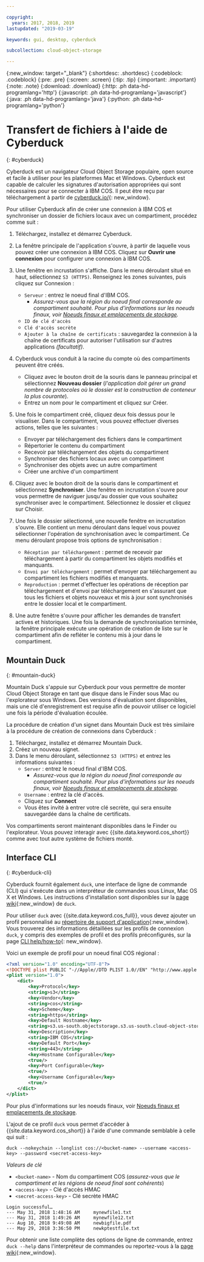 ```yaml
---

copyright:
  years: 2017, 2018, 2019
lastupdated: "2019-03-19"

keywords: gui, desktop, cyberduck

subcollection: cloud-object-storage

---
```

{:new_window: target="_blank"}
{:shortdesc: .shortdesc}
{:codeblock: .codeblock}
{:pre: .pre}
{:screen: .screen}
{:tip: .tip}
{:important: .important}
{:note: .note}
{:download: .download} 
{:http: .ph data-hd-programlang='http'} 
{:javascript: .ph data-hd-programlang='javascript'} 
{:java: .ph data-hd-programlang='java'} 
{:python: .ph data-hd-programlang='python'}

# Transfert de fichiers à l'aide de Cyberduck
{: #cyberduck}

Cyberduck est un navigateur Cloud Object Storage populaire, open source et facile à utiliser pour les plateformes Mac et Windows. Cyberduck est capable de calculer les signatures d'autorisation appropriées qui sont nécessaires pour se connecter à IBM COS. Il peut être reçu par téléchargement à partir de [cyberduck.io/](https://cyberduck.io/){: new_window}.

Pour utiliser Cyberduck afin de créer une connexion à IBM COS et synchroniser un dossier de fichiers locaux avec un compartiment, procédez comme suit :

 1. Téléchargez, installez et démarrez Cyberduck. 
 2. La fenêtre principale de l'application s'ouvre, à partir de laquelle vous pouvez créer une connexion à IBM COS. Cliquez sur **Ouvrir une connexion** pour configurer une  connexion à IBM COS. 
 3. Une fenêtre en incrustation s'affiche. Dans le menu déroulant situé en haut, sélectionnez `S3 (HTTPS)`. Renseignez les zones suivantes, puis cliquez sur Connexion : 

    * `Serveur` : entrez le noeud final d'IBM COS. 
        * *Assurez-vous que la région du noeud final corresponde au compartiment souhaité. Pour plus d'informations sur les noeuds finaux, voir [Noeuds finaux et emplacements de stockage](/docs/services/cloud-object-storage?topic=cloud-object-storage-endpoints#endpoints).* 
    * `ID de clé d'accès`
    * `Clé d'accès secrète`
    * `Ajouter à la chaîne de certificats` : sauvegardez la connexion à la chaîne de certificats pour autoriser l'utilisation sur d'autres applications *(facultatif)*. 

 4. Cyberduck vous conduit à la racine du compte où des compartiments peuvent être créés. 
    * Cliquez avec le bouton droit de la souris dans le panneau principal et sélectionnez **Nouveau dossier** (*l'application doit gérer un grand nombre de protocoles où le dossier est la construction de conteneur la plus courante*). 
    * Entrez un nom pour le compartiment et cliquez sur Créer. 
 5. Une fois le compartiment créé, cliquez deux fois dessus pour le visualiser. Dans le compartiment, vous pouvez effectuer diverses actions, telles que les suivantes :
    * Envoyer par téléchargement des fichiers dans le compartiment
    * Répertorier le contenu du compartiment
    * Recevoir par téléchargement des objets du compartiment
    * Synchroniser des fichiers locaux avec un compartiment
    * Synchroniser des objets avec un autre compartiment
    * Créer une archive d'un compartiment
 6. Cliquez avec le bouton droit de la souris dans le compartiment et sélectionnez **Synchroniser**. Une fenêtre en incrustation s'ouvre pour vous permettre de naviguer jusqu'au dossier que vous souhaitez synchroniser avec le compartiment. Sélectionnez le dossier et cliquez sur Choisir. 
 7. Une fois le dossier sélectionné, une nouvelle fenêtre en incrustation s'ouvre. Elle contient un menu déroulant dans lequel vous pouvez sélectionner l'opération de synchronisation avec le compartiment. Ce menu déroulant propose trois options de synchronisation :

    * `Réception par téléchargement` : permet de recevoir par téléchargement à partir du compartiment les objets modifiés et manquants. 
    * `Envoi par téléchargement` : permet d'envoyer par téléchargement au compartiment les fichiers modifiés et manquants. 
    * `Reproduction` : permet d'effectuer les opérations de réception par téléchargement et d'envoi par téléchargement en s'assurant que tous les fichiers et objets nouveaux et mis à jour sont synchronisés entre le dossier local et le compartiment. 

 8. Une autre fenêtre s'ouvre pour afficher les demandes de transfert actives et historiques. Une fois la demande de synchronisation terminée, la fenêtre principale exécute une opération de création de liste sur le compartiment afin de refléter le contenu mis à jour dans le compartiment. 

## Mountain Duck
{: #mountain-duck}

Mountain Duck s'appuie sur Cyberduck pour vous permettre de monter Cloud Object Storage en tant que disque dans le Finder sous Mac ou l'explorateur sous Windows. Des versions d'évaluation sont disponibles, mais une clé d'enregistrement est requise afin de pouvoir utiliser ce logiciel une fois la période d'évaluation écoulée. 

La procédure de création d'un signet dans Mountain Duck est très similaire à la procédure de création de connexions dans Cyberduck :

1. Téléchargez, installez et démarrez Mountain Duck. 
2. Créez un nouveau signet. 
3. Dans le menu déroulant, sélectionnez `S3 (HTTPS)` et entrez les informations suivantes :
    * `Server` : entrez le noeud final d'IBM COS.  
        * *Assurez-vous que la région du noeud final corresponde au compartiment souhaité. Pour plus d'informations sur les noeuds finaux, voir [Noeuds finaux et emplacements de stockage](/docs/services/cloud-object-storage?topic=cloud-object-storage-endpoints#endpoints).* 
    * `Username` : entrez la clé d'accès. 
    * Cliquez sur **Connect**
    * Vous êtes invité à entrer votre clé secrète, qui sera ensuite sauvegardée dans la chaîne de certificats. 

Vos compartiments seront maintenant disponibles dans le Finder ou l'explorateur. Vous pouvez interagir avec {{site.data.keyword.cos_short}} comme avec tout autre système de fichiers monté. 

## Interface CLI
{: #cyberduck-cli}

Cyberduck fournit également `duck`, une interface de ligne de commande (CLI) qui s'exécute dans un interpréteur de commandes sous Linux, Mac OS X et Windows. Les instructions d'installation sont disponibles sur la [page wiki](https://trac.cyberduck.io/wiki/help/en/howto/cli#Installation){:new_window} de `duck`. 

Pour utiliser `duck` avec {{site.data.keyword.cos_full}}, vous devez ajouter un profil personnalisé au [répertoire de support d'application](https://trac.cyberduck.io/wiki/help/en/howto/cli#Profiles){:new_window}. Vous trouverez des informations détaillées sur les profils de connexion `duck`, y compris des exemples de profil et des profils préconfigurés, sur la page [CLI help/how-to](https://trac.cyberduck.io/wiki/help/en/howto/profiles){: new_window}.

Voici un exemple de profil pour un noeud final COS régional :

```xml
<?xml version="1.0" encoding="UTF-8"?>
<!DOCTYPE plist PUBLIC "-//Apple//DTD PLIST 1.0//EN" "http://www.apple.com/DTDs/PropertyList-1.0.dtd">
<plist version="1.0">
    <dict>
        <key>Protocol</key>
        <string>s3</string>
        <key>Vendor</key>
        <string>cos</string>
        <key>Scheme</key>
        <string>https</string>
	    <key>Default Hostname</key>
	    <string>s3.us-south.objectstorage.s3.us-south.cloud-object-storage.appdomain.cloud.net</string>
        <key>Description</key>
        <string>IBM COS</string>
        <key>Default Port</key>
        <string>443</string>
        <key>Hostname Configurable</key>
        <true/>
        <key>Port Configurable</key>
        <true/>
        <key>Username Configurable</key>
        <true/>
    </dict>
</plist>
```

Pour plus d'informations sur les noeuds finaux, voir [Noeuds finaux et emplacements de stockage](/docs/services/cloud-object-storage?topic=cloud-object-storage-endpoints#endpoints).

L'ajout de ce profil `duck` vous permet d'accéder à {{site.data.keyword.cos_short}} à l'aide d'une commande semblable à celle qui suit : 

```
duck --nokeychain --longlist cos://<bucket-name> --username <access-key> --password <secret-access-key>
```

*Valeurs de clé*
* `<bucket-name>` - Nom du compartiment COS (*assurez-vous que le compartiment et les régions de noeud final sont cohérents*)
* `<access-key>` - Clé d'accès HMAC
* `<secret-access-key>` - Clé secrète HMAC

```
Login successful…
---	May 31, 2018 1:48:16 AM		mynewfile1.txt
---	May 31, 2018 1:49:26 AM		mynewfile12.txt
---	Aug 10, 2018 9:49:08 AM		newbigfile.pdf
---	May 29, 2018 3:36:50 PM		newkptestfile.txt
```

Pour obtenir une liste complète des options de ligne de commande, entrez `duck --help` dans l'interpréteur de commandes ou reportez-vous à la [page wiki](https://trac.cyberduck.io/wiki/help/en/howto/cli#Usage){:new_window}. 
